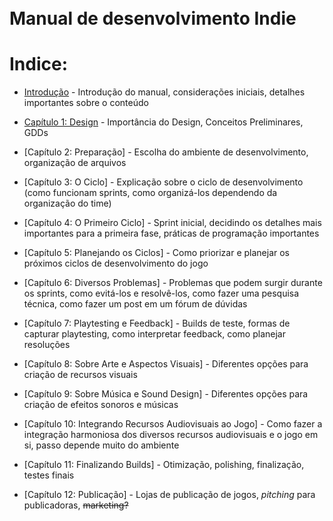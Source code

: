 <br>
<br>

# Manual de desenvolvimento Indie

# Indice:
* [Introdução](Capitulos/introducao.md) - Introdução do manual, considerações iniciais, detalhes importantes sobre o conteúdo 

* [Capítulo 1: Design](Capitulos/capitulo1.md) - Importância do Design, Conceitos Preliminares, GDDs

* [Capítulo 2: Preparação] - Escolha do ambiente de desenvolvimento, organização de arquivos

* [Capítulo 3: O Ciclo] - Explicação sobre o ciclo de desenvolvimento (como funcionam sprints, como organizá-los dependendo da organização do time)

* [Capítulo 4: O Primeiro Ciclo] - Sprint inicial, decidindo os detalhes mais importantes para a primeira fase, práticas de programação importantes

* [Capítulo 5: Planejando os Ciclos] - Como priorizar e planejar os próximos ciclos de desenvolvimento do jogo

* [Capítulo 6: Diversos Problemas] - Problemas que podem surgir durante os sprints, como evitá-los e resolvê-los, como fazer uma pesquisa técnica, como fazer um post em um fórum de dúvidas

* [Capítulo 7: Playtesting e Feedback] - Builds de teste, formas de capturar playtesting, como interpretar feedback, como planejar resoluções

* [Capítulo 8: Sobre Arte e Aspectos Visuais] - Diferentes opções para criação de recursos visuais

* [Capítulo 9: Sobre Música e Sound Design] - Diferentes opções para criação de efeitos sonoros e músicas

* [Capítulo 10: Integrando Recursos Audiovisuais ao Jogo] - Como fazer a integração harmoniosa dos diversos recursos audiovisuais e o jogo em si, passo depende muito do ambiente

* [Capítulo 11: Finalizando Builds] - Otimização, polishing, finalização, testes finais

* [Capítulo 12: Publicação] - Lojas de publicação de jogos, *pitching* para publicadoras, ~~marketing?~~
